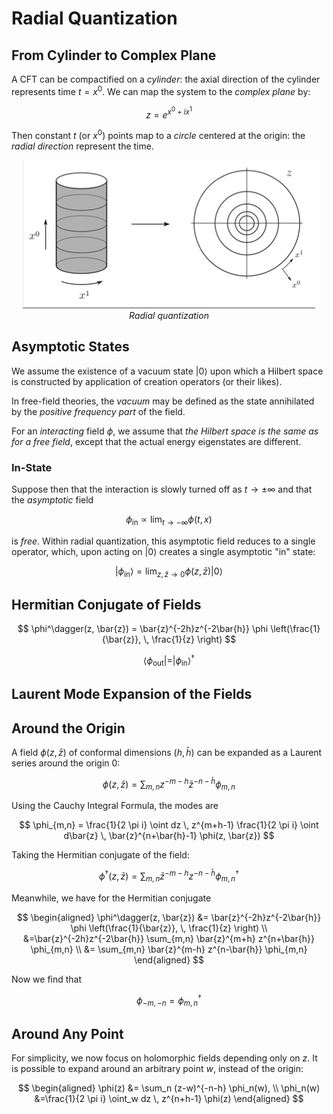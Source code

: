 # Radial Quantization

## From Cylinder to Complex Plane 

A CFT can be compactified on a *cylinder*: the axial direction of the cylinder represents time $t=x^0$. We can map the system to the *complex plane* by:

$$
z=e^{x^0+i x^1}
$$

Then constant $t$ (or $x^0$) points map to a *circle* centered at the origin: the *radial direction* represent the time.

<center>

![image](Fig-6_1.png)   
*Radial quantization*

</center>

## Asymptotic States

We assume the existence of a vacuum state $|0\rangle$ upon which a Hilbert space is constructed by application of creation
operators (or their likes).

In free-field theories, the *vacuum* may be defined as the state
annihilated by the *positive frequency part* of the field.

For an *interacting* field $\phi$, we assume that *the Hilbert space is
the same as for a free field*, except that the actual energy eigenstates
are different.

### In-State

Suppose then that the interaction is slowly turned off as
$t\to \pm \infty$ and that the *asymptotic* field

$$
\phi_{\text{in}} \propto \lim_{t\to -\infty} \phi(t,x)
$$

is *free*. Within radial quantization, this asymptotic field reduces to
a single operator, which, upon acting on $|0\rangle$ creates a single
asymptotic "in" state:

$$
|\phi_{\text{in}} \rangle 
= \lim_{z,\bar{z} \to 0} 
\phi(z, \bar{z}) |0\rangle
$$

## Hermitian Conjugate of Fields

$$
\phi^\dagger(z, \bar{z})
= \bar{z}^{-2h}z^{-2\bar{h}} 
\phi \left(\frac{1}{\bar{z}}, \, \frac{1}{z} \right)
$$

$$
\langle \phi_{\text{out}} | 
= | \phi_{\text{in}} \rangle^\dagger
$$

## Laurent Mode Expansion of the Fields

## Around the Origin

A field $\phi(z, \bar{z})$ of conformal dimensions
$(h, \bar{h})$ can be expanded as a Laurent series around the
origin 0:

$$
\phi(z, \bar{z})
= \sum_{m,n}
z^{-m-h} \bar{z}^{-n-\bar{h}} \phi_{m,n}
$$

Using the Cauchy Integral Formula, the modes are

$$
\phi_{m,n} = 
\frac{1}{2 \pi i} \oint dz \, z^{m+h-1} 
\frac{1}{2 \pi i} \oint d\bar{z} \, \bar{z}^{n+\bar{h}-1} \phi(z, \bar{z})
$$

Taking the Hermitian conjugate of the field:

$$
\phi^\dagger(z, \bar{z})
= \sum_{m,n}
\bar{z}^{-m-h} z^{-n-\bar{h}} \phi_{m,n}^\dagger
$$

Meanwhile, we have for the Hermitian conjugate

$$
\begin{aligned}
    \phi^\dagger(z, \bar{z})
    &= \bar{z}^{-2h}z^{-2\bar{h}} 
    \phi \left(\frac{1}{\bar{z}}, \, \frac{1}{z} \right)
    \\
    &=\bar{z}^{-2h}z^{-2\bar{h}} 
    \sum_{m,n}
    \bar{z}^{m+h} z^{n+\bar{h}} \phi_{m,n} 
    \\
    &= \sum_{m,n}
    \bar{z}^{m-h} z^{n-\bar{h}} \phi_{m,n}
\end{aligned}
$$

Now we find that

$$
\phi_{-m,-n} = \phi_{m,n}^\dagger
$$

## Around Any Point 

For simplicity, we now focus on holomorphic fields depending only on $z$. It is possible to expand around an arbitrary point $w$, instead of the origin:

$$
\begin{aligned}
    \phi(z) 
    &= \sum_n (z-w)^{-n-h} \phi_n(w), 
    \\
    \phi_n(w)
    &=\frac{1}{2 \pi i} \oint_w dz \, z^{n+h-1} \phi(z)
\end{aligned}
$$
